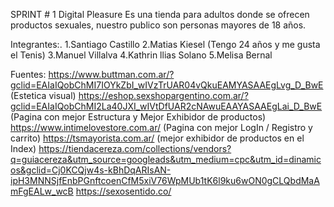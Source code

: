 SPRINT # 1
Digital Pleasure
Es una tienda para adultos donde se ofrecen productos sexuales, nuestro publico son personas mayores de 18 años.


Integrantes:.
1.Santiago Castillo
2.Matias Kiesel (Tengo 24 años y me gusta el Tenis)
3.Manuel Villalva
4.Kathrin llias Solano
5.Melisa Bernal



Fuentes:
https://www.buttman.com.ar/?gclid=EAIaIQobChMI7IOYkZbI_wIVzTrUAR04vQkuEAMYASAAEgLvg_D_BwE (Estetica visual)
https://eshop.sexshopargentino.com.ar/?gclid=EAIaIQobChMI2La40JXI_wIVtDfUAR2cNAwuEAAYASAAEgLai_D_BwE (Pagina con mejor Estructura y Mejor Exhibidor de productos)
https://www.intimelovestore.com.ar/ (Pagina con mejor LogIn / Registro y carrito)
https://tsmayorista.com.ar/ (mejor exhibidor de productos en el Index)
https://tiendacereza.com/collections/vendors?q=guiacereza&utm_source=googleads&utm_medium=cpc&utm_id=dinamicos&gclid=Cj0KCQjw4s-kBhDqARIsAN-ipH3MNNSjfEnbPGnftcoenCfM5xiV76WpMUb1tK6l9ku6wON0gCLQbdMaAmFgEALw_wcB
https://sexosentido.co/

